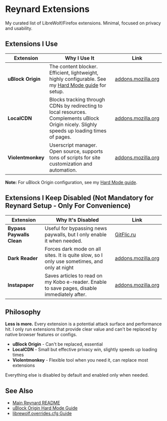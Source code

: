 # Reynard Extensions

My curated list of LibreWolf/Firefox extensions. Minimal, focused on privacy and usability.

## Extensions I Use

| Extension | Why I Use It | Link |
|-----------|--------------|------|
| **uBlock Origin** | The content blocker. Efficient, lightweight, highly configurable. See my [Hard Mode guide](../ublock/README.md) for setup. | [addons.mozilla.org](https://addons.mozilla.org/en-US/firefox/addon/ublock-origin/) |
| **LocalCDN** | Blocks tracking through CDNs by redirecting to local resources. Complements uBlock Origin nicely. Slighly speeds up loading times of pages. | [addons.mozilla.org](https://addons.mozilla.org/en-US/firefox/addon/localcdn-fork-of-decentraleyes) |
| **Violentmonkey** | Userscript manager. Open source, supports tons of scripts for site customization and automation. | [addons.mozilla.org](https://addons.mozilla.org/en-US/firefox/addon/violentmonkey/) |

**Note:** For uBlock Origin configuration, see my [Hard Mode guide](../ublock/README.md).

## Extensions I Keep Disabled (Not Mandatory for Reynard Setup - Only For Convenience)

| Extension | Why It's Disabled | Link |
|-----------|-------------------|------|
| **Bypass Paywalls Clean** | Useful for bypassing news paywalls, but I only enable it when needed. | [GitFlic.ru](https://gitflic.ru/project/magnolia1234/bypass-paywalls-firefox-clean/release/0facfab5-936b-43ab-8b88-be067ee6a81a)|
| **Dark Reader** | Forces dark mode on all sites. It is quite slow, so I only use sometimes, and only at night | [addons.mozilla.org](https://addons.mozilla.org/en-US/firefox/addon/darkreader/) |
| **Instapaper** | Saves articles to read on my Kobo e-reader. Enable to save pages, disable immediately after. | [addons.mozilla.org](https://addons.mozilla.org/en-US/firefox/addon/instapaper/) |

## Philosophy

**Less is more.** Every extension is a potential attack surface and performance hit. I only run extensions that provide clear value and can't be replaced by native browser features or configs.

- **uBlock Origin** - Can't be replaced, essential
- **LocalCDN** - Small but effective privacy win, slightly speeds up loading times
- **Violentmonkey** - Flexible tool when you need it, can replace most extensions

Everything else is disabled by default and enabled only when needed.

## See Also

- [Main Reynard README](../README.md)
- [uBlock Origin Hard Mode Guide](../ublock/README.md)
- [librewolf.overrides.cfg Guide](../librewolf-overrides/README.md)
